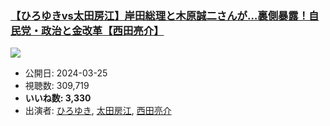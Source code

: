 ### [【ひろゆきvs太田房江】岸田総理と木原誠二さんが…裏側暴露！自民党・政治と金改革【西田亮介】](https://www.youtube.com/watch?v=-9sAy5kOyKA)
[![](https://img.youtube.com/vi/-9sAy5kOyKA/sddefault.jpg)](https://www.youtube.com/watch?v=-9sAy5kOyKA)
-   公開日: 2024-03-25
-   視聴数: 309,719
-   **いいね数: 3,330**
-   出演者: [ひろゆき](/rehacq_fan/people/ひろゆき "wikilink"), [太田房江](/rehacq_fan/people/太田房江 "wikilink"), [西田亮介](/rehacq_fan/people/西田亮介 "wikilink")
